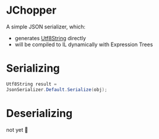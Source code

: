 # JChopper
A simple JSON serializer, which:

* generates [Utf8String](https://github.com/dotnet/corefxlab) directly
* will be compiled to IL dynamically with Expression Trees

# Serializing
```csharp
Utf8String result =
JsonSerializer.Default.Serialize(obj);
```

# Deserializing
not yet 🍣
